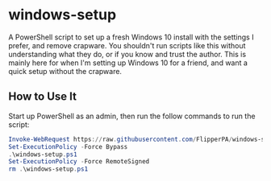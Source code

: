 # windows-setup

A PowerShell script to set up a fresh Windows 10 install with the settings I prefer, and remove crapware. You shouldn't run scripts like this without understanding what they do, or if you know and trust the author. This is mainly here for when I'm setting up Windows 10 for a friend, and want a quick setup without the crapware.

## How to Use It

Start up PowerShell as an admin, then run the follow commands to run the script:

```powershell
Invoke-WebRequest https://raw.githubusercontent.com/FlipperPA/windows-setup/main/windows-setup.ps1 -OutFile windows-setup.ps1
Set-ExecutionPolicy -Force Bypass
.\windows-setup.ps1
Set-ExecutionPolicy -Force RemoteSigned
rm .\windows-setup.ps1
```
